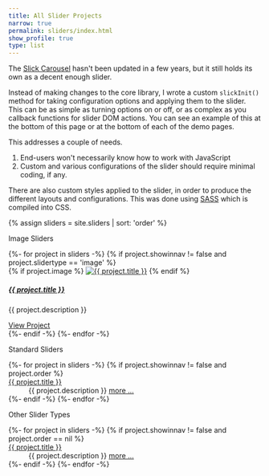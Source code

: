 ```yaml
---
title: All Slider Projects
narrow: true
permalink: sliders/index.html
show_profile: true
type: list
---
```


<p>The <a href="http://kenwheeler.github.io/slick/">Slick Carousel</a> hasn't been updated in a few years, but it still holds its own as a decent enough slider.</p>
<p>Instead of making changes to the core library, I wrote a custom <code>slickInit()</code> method for taking configuration options and applying them to the slider. This can be as simple as turning options on or off, or as complex as you callback functions for slider DOM actions. You can see an example of this at the bottom of this page or at the bottom of each of the demo pages.</p>

<p>This addresses a couple of needs.</p>
<ol>
    <li>End-users won't necessarily know how to work with JavaScript</li>
    <li>Custom and various configurations of the slider should require minimal coding, if any.</li>
</ol>
<p>There are also custom styles applied to the slider, in order to produce the different layouts and configurations. This was done using <a href="https://sass-lang.com/">SASS</a> which is compiled into CSS.</p>

{% assign sliders = site.sliders | sort: 'order' %}

<span class="display-5">Image Sliders</span>
<div class="card-columns">
    {%- for project in sliders -%}
    {% if project.showinnav != false and project.slidertype == 'image' %}
    <div class="card shadow-sm">
        {% if project.image %}
        <a href="{{ site.baseurl }}{{ project.url }}"><img src="https://raw.githubusercontent.com/peterbenoit/cdn/master/images/sliders/{{ project.image }}" alt="{{ project.title }}" class="card-img-top"></a>
        {% endif %}
        <div class="card-body">
            <h5 class="card-title"><a class="text-body" href="{{ site.baseurl }}{{ project.url }}">{{ project.title }}</a></h5>
            <p class="card-text">
                {{ project.description }}
            </p>
        </div>
        <div class="card-footer text-right">
            <a class="btn btn-link" href="{{ site.baseurl }}{{ project.url }}">View Project</a>
        </div>
    </div>
    {%- endif -%}
    {%- endfor -%}
</div>


<span class="display-5">Standard Sliders</span>
<dl>
    {%- for project in sliders -%}
    {% if project.showinnav != false and project.order %}
    <dt><a class="text-body" href="{{ site.baseurl }}{{ project.url }}">{{ project.title }}</a></dt>
    <dd class="ml-5">{{ project.description }} <a href="{{ site.baseurl }}{{ project.url }}">more &hellip;</a></dd>
    {%- endif -%}
    {%- endfor -%}
</dl>

<span class="display-5">Other Slider Types</span>
<dl>
    {%- for project in sliders -%}
    {% if project.showinnav != false and project.order == nil %}
    <dt><a class="text-body" href="{{ site.baseurl }}{{ project.url }}">{{ project.title }}</a></dt>
    <dd class="ml-5">{{ project.description }} <a href="{{ site.baseurl }}{{ project.url }}">more &hellip;</a></dd>
    {%- endif -%}
    {%- endfor -%}
</dl>